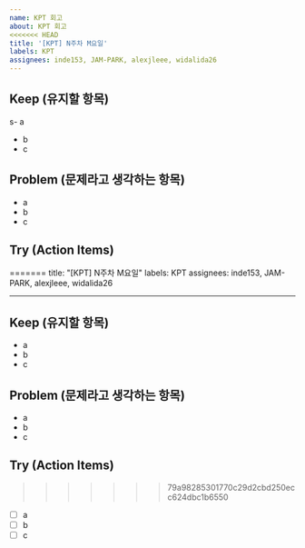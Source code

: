 ```yaml
---
name: KPT 회고
about: KPT 회고
<<<<<<< HEAD
title: '[KPT] N주차 M요일'
labels: KPT
assignees: inde153, JAM-PARK, alexjleee, widalida26
---
```


## Keep (유지할 항목)

s- a

- b
- c

## Problem (문제라고 생각하는 항목)

- a
- b
- c

## Try (Action Items)

=======
title: "[KPT] N주차 M요일"
labels: KPT
assignees: inde153, JAM-PARK, alexjleee, widalida26

---

## Keep (유지할 항목)
- a
- b
- c
## Problem (문제라고 생각하는 항목)
- a
- b
- c
## Try (Action Items)
>>>>>>> 79a98285301770c29d2cbd250ecc624dbc1b6550
- [ ] a
- [ ] b
- [ ] c
